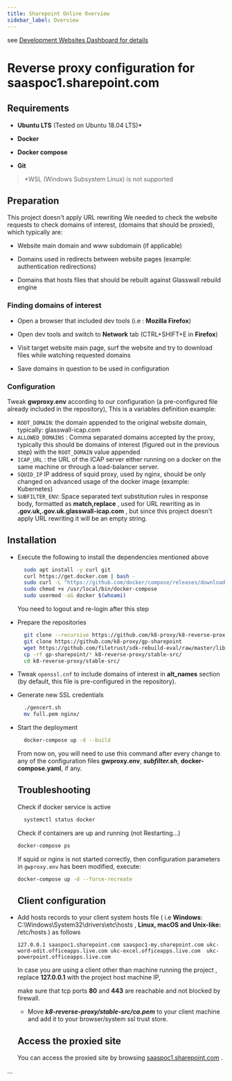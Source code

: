 ```yaml
---
title: Sharepoint Online Overview
sidebar_label: Overview
---
```


see [Development Websites Dashboard for details](../../../dashboards/websites/development.md)


# Reverse proxy configuration for saaspoc1.sharepoint.com

## Requirements

- **Ubuntu LTS** (Tested on Ubuntu 18.04 LTS)*

- **Docker**

- **Docker compose**

- **Git**

> *WSL (Windows Subsystem Linux) is not supported

## Preparation

This project doesn't apply URL rewriting
We needed to check the website requests to check domains of interest, (domains that should be proxied), which typically are:

- Website main domain and www subdomain (if applicable)

- Domains used in redirects between website pages (example: authentication redirections)

- Domains that hosts files that should be rebuilt against Glasswall rebuild engine

### Finding domains of interest

- Open a browser that included dev tools (i.e : **Mozilla Firefox**)

- Open dev tools and switch to **Network** tab (CTRL+SHIFT+E in **Firefox**)

- Visit target website main page, surf the website and try to download files while watching requested domains 

- Save domains in question to be used in configuration

### Configuration

Tweak **gwproxy.env** according to our configuration (a pre-configured file already included in the repository), This is a variables definition example: 

- `ROOT_DOMAIN`: the domain appended to the original website domain, typically: glasswall-icap.com
- `ALLOWED_DOMAINS` : Comma separated domains accepted by the proxy, typically this should be domains of interest (figured out in the previous step) with the `ROOT_DOMAIN` value appended
- `ICAP_URL` : the URL of the ICAP server either running on a docker on the same machine or through a load-balancer server.
- `SQUID_IP` IP address of squid proxy, used by nginx, should be only changed on advanced usage of the docker image (example: Kubernetes)
- `SUBFILTER_ENV`: Space separated text substitution rules in response body, formatted as **match,replace** , used for URL rewriting as in **.gov.uk,.gov.uk.glasswall-icap.com** , but since this project doesn't apply URL rewriting it will be an empty string. 

## Installation

- Execute the following to install the dependencies mentioned above
  
  ```bash
    sudo apt install -y curl git
    curl https://get.docker.com | bash -
    sudo curl -L "https://github.com/docker/compose/releases/download/1.27.4/docker-compose-$(uname -s)-$(uname -m)" -o /usr/local/bin/docker-compose
    sudo chmod +x /usr/local/bin/docker-compose
    sudo usermod -aG docker $(whoami)
  ```
  
  You need to logout and re-login after this step

- Prepare the repositories
  
  ```bash
    git clone --recursive https://github.com/k8-proxy/k8-reverse-proxy
    git clone https://github.com/k8-proxy/gp-sharepoint
    wget https://github.com/filetrust/sdk-rebuild-eval/raw/master/libs/rebuild/linux/libglasswall.classic.so -O k8-reverse-proxy/stable-src/c-icap/Glasswall-Rebuild-SDK-Evaluation/Linux/Library/libglasswall.classic.so
    cp -rf gp-sharepoint/* k8-reverse-proxy/stable-src/
    cd k8-reverse-proxy/stable-src/
  ```

- Tweak `openssl.cnf` to include domains of interest in **alt_names** section (by default, this file is pre-configured in the repository).

- Generate new SSL credentials
  
  ```bash
    ./gencert.sh
    mv full.pem nginx/
  ```

- Start the deployment    
  
  ```bash
    docker-compose up -d --build
  ```
  
  From now on, you will need to use this command after every change to any of the configuration files **gwproxy.env**, ***subfilter.sh***, **docker-compose.yaml**, if any.
  
  ## Troubleshooting

  Check if docker service is active   
  
  ```bash
    systemctl status docker
  ```
  
  Check if containers are up and running (not Restarting...)
  
  ```bash
  docker-compose ps
  ```
  
  If squid or nginx is not started correctly, then configuration parameters in `gwproxy.env` has been modified, execute:
  
  ```bash
  docker-compose up -d --force-recreate
  ```
  
  
  
  ## Client configuration
  
- Add hosts records to your client system hosts file ( i.e **Windows**: C:\Windows\System32\drivers\etc\hosts , **Linux, macOS and  Unix-like:** /etc/hosts ) as follows
  
  ```
  127.0.0.1 saaspoc1.sharepoint.com saaspoc1-my.sharepoint.com ukc-word-edit.officeapps.live.com ukc-excel.officeapps.live.com  ukc-powerpoint.officeapps.live.com 
  ```
  
  In case you are using a client other than machine running the project , replace **127.0.0.1** with the project host machine IP,
  
  make sure that tcp ports **80** and **443** are reachable and not blocked by firewall.
  
  * Move ***k8-reverse-proxy/stable-src/ca.pem*** to your client machine and add it to your browser/system ssl trust store.
  
  ## Access the proxied site
  
  You can access the proxied site by browsing [saaspoc1.sharepoint.com](https://saaspoc1.sharepoint.com) .

...

